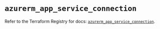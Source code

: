 # `azurerm_app_service_connection`

Refer to the Terraform Registry for docs: [`azurerm_app_service_connection`](https://registry.terraform.io/providers/hashicorp/azurerm/4.38.1/docs/resources/app_service_connection).
